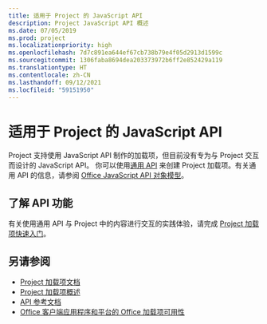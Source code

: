 ```yaml
---
title: 适用于 Project 的 JavaScript API
description: Project JavaScript API 概述
ms.date: 07/05/2019
ms.prod: project
ms.localizationpriority: high
ms.openlocfilehash: 7d7c891ea644ef67cb738b79e4f05d2913d1599c
ms.sourcegitcommit: 1306faba8694dea203373972b6ff2e852429a119
ms.translationtype: HT
ms.contentlocale: zh-CN
ms.lasthandoff: 09/12/2021
ms.locfileid: "59151950"
---
```

# <a name="javascript-api-for-project"></a>适用于 Project 的 JavaScript API

Project 支持使用 JavaScript API 制作的加载项，但目前没有专为与 Project 交互而设计的 JavaScript API。 你可以使用[通用 API](/javascript/api/office) 来创建 Project 加载项。有关通用 API 的信息，请参阅 [Office JavaScript API 对象模型](../../develop/office-javascript-api-object-model.md)。 

## <a name="learn-about-api-capabilities"></a>了解 API 功能

有关使用通用 API 与 Project 中的内容进行交互的实践体验，请完成 [Project 加载项快速入门](../../quickstarts/project-quickstart.md)。 

## <a name="see-also"></a>另请参阅

- [Project 加载项文档](../../project/index.yml)
- [Project 加载项概述](../../project/project-add-ins.md)
- [API 参考文档](../javascript-api-for-office.md)
- [Office 客户端应用程序和平台的 Office 加载项可用性](../../overview/office-add-in-availability.md)